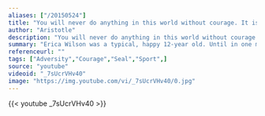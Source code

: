 ```yaml
---
aliases: ["/20150524"]
title: "You will never do anything in this world without courage. It is the greatest quality of the mind next to honor."
author: "Aristotle"
description: "You will never do anything in this world without courage. It is the greatest quality of the mind next to honor. - Aristotle quotes from GetInspired365.com"
summary: "Erica Wilson was a typical, happy 12-year old. Until in one moment her life was forever changed by a genetic disease. But instead of feeling sorry for herself, she found a new sport. And with it, a new purpose."
referenceurl: ""
tags: ["Adversity","Courage","Seal","Sport",]
source: "youtube"
videoid: "_7sUcrVHv40"
image: "https://img.youtube.com/vi/_7sUcrVHv40/0.jpg"
---
```


{{< youtube _7sUcrVHv40 >}}
